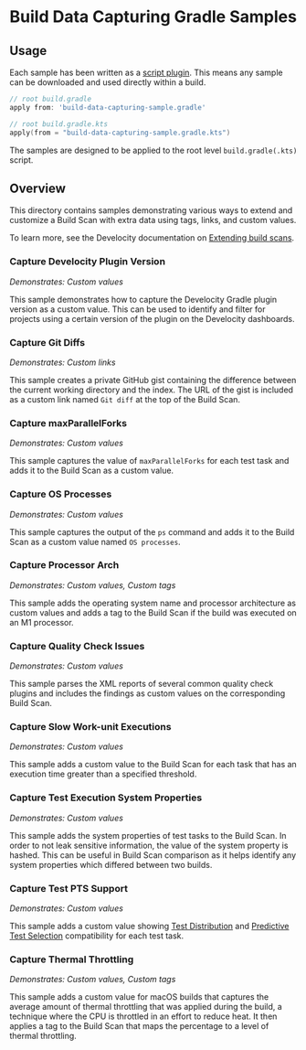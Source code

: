 # Build Data Capturing Gradle Samples

## Usage

Each sample has been written as
a [script plugin](https://docs.gradle.org/current/userguide/plugins.html#sec:script_plugins). This means any sample can
be downloaded and used directly within a build.

```groovy
// root build.gradle
apply from: 'build-data-capturing-sample.gradle'
```

```kotlin
// root build.gradle.kts
apply(from = "build-data-capturing-sample.gradle.kts")
```

The samples are designed to be applied to the root level `build.gradle(.kts)` script. 

## Overview

This directory contains samples demonstrating various ways to extend and customize a Build Scan with extra data using 
tags, links, and custom values.

To learn more, see the Develocity documentation
on [Extending build scans](https://docs.gradle.com/enterprise/gradle-plugin/#extending_build_scans).

### Capture Develocity Plugin Version

_Demonstrates: Custom values_

This sample demonstrates how to capture the Develocity Gradle plugin version as a custom value. This can be used
to identify and filter for projects using a certain version of the plugin on the Develocity dashboards.

### Capture Git Diffs

_Demonstrates: Custom links_

This sample creates a private GitHub gist containing the difference between the current working directory and the index.
The URL of the gist is included as a custom link named `Git diff` at the top of the Build Scan.

### Capture maxParallelForks

_Demonstrates: Custom values_

This sample captures the value of `maxParallelForks` for each test task and adds it to the Build Scan as a custom value.

### Capture OS Processes

_Demonstrates: Custom values_

This sample captures the output of the `ps` command and adds it to the Build Scan as a custom value named
`OS processes`.

### Capture Processor Arch

_Demonstrates: Custom values, Custom tags_

This sample adds the operating system name and processor architecture as custom values and adds a tag to the Build Scan
if the build was executed on an M1 processor.

### Capture Quality Check Issues

_Demonstrates: Custom values_

This sample parses the XML reports of several common quality check plugins and includes the findings as custom values on
the corresponding Build Scan.

### Capture Slow Work-unit Executions

_Demonstrates: Custom values_

This sample adds a custom value to the Build Scan for each task that has an execution time greater than a specified 
threshold.

### Capture Test Execution System Properties

_Demonstrates: Custom values_

This sample adds the system properties of test tasks to the Build Scan. In order to not leak sensitive information, the
value of the system property is hashed. This can be useful in Build Scan comparison as it helps identify any system 
properties which differed between two builds.

### Capture Test PTS Support

_Demonstrates: Custom values_

This sample adds a custom value
showing [Test Distribution](https://gradle.com/gradle-enterprise-solutions/test-distribution/)
and [Predictive Test Selection](https://gradle.com/gradle-enterprise-solutions/predictive-test-selection/) compatibility
for each test task.

### Capture Thermal Throttling

_Demonstrates: Custom values, Custom tags_

This sample adds a custom value for macOS builds that captures the average amount of thermal throttling that was 
applied during the build, a technique where the CPU is throttled in an effort to reduce heat. It then applies a tag to 
the Build Scan that maps the percentage to a level of thermal throttling.
